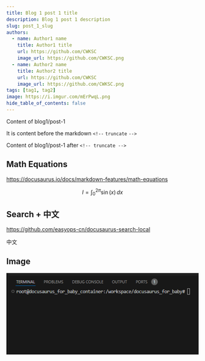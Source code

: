 ```yaml
---
title: Blog 1 post 1 title
description: Blog 1 post 1 description
slug: post_1_slug
authors:
  - name: Author1 name
    title: Author1 title
    url: https://github.com/CWKSC
    image_url: https://github.com/CWKSC.png
  - name: Author2 name
    title: Author2 title
    url: https://github.com/CWKSC
    image_url: https://github.com/CWKSC.png
tags: [tag1, tag2]
image: https://i.imgur.com/mErPwqL.png
hide_table_of_contents: false
---
```


Content of blog1/post-1

It is content before the markdown `<!--` `truncate` `-->`

<!-- truncate -->

Content of blog1/post-1 after `<!-- truncate -->`

## Math Equations

https://docusaurus.io/docs/markdown-features/math-equations

$$
I = \int_0^{2\pi} \sin(x)\,dx
$$

## Search + 中文

https://github.com/easyops-cn/docusaurus-search-local

中文

## Image

![](./image/screenshot.png)

